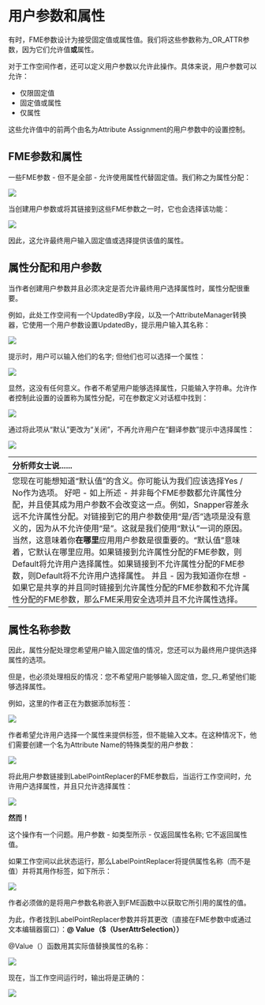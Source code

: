 # 用户参数和属性

有时，FME参数设计为接受固定值或属性值。我们将这些参数称为\_OR\_ATTR参数，因为它们允许值**或**属性。

对于工作空间作者，还可以定义用户参数以允许此操作。具体来说，用户参数可以允许：

* 仅限固定值
* 固定值或属性
* 仅属性

这些允许值中的前两个由名为Attribute Assignment的用户参数中的设置控制。

## FME参数和属性

一些FME参数 - 但不是全部 - 允许使用属性代替固定值。我们称之为属性分配：

[![](../.gitbook/assets/img4.036.orattrparameterintransformer.png)](https://github.com/safesoftware/FMETraining/blob/Desktop-Advanced-2018/DesktopAdvanced4Parameters/Images/Img4.036.ORATTRParameterInTransformer.png)

当创建用户参数或将其链接到这些FME参数之一时，它也会选择该功能：

[![](../.gitbook/assets/img4.037.orattrparameterprompting.png)](https://github.com/safesoftware/FMETraining/blob/Desktop-Advanced-2018/DesktopAdvanced4Parameters/Images/Img4.037.ORATTRParameterPrompting.png)

因此，这允许最终用户输入固定值或选择提供该值的属性。

## 属性分配和用户参数

当作者创建用户参数并且必须决定是否允许最终用户选择属性时，属性分配很重要。

例如，此处工作空间有一个UpdatedBy字段，以及一个AttributeManager转换器，它使用一个用户参数设置UpdatedBy，提示用户输入其名称：

[![](../.gitbook/assets/img4.039.parameterprovidedvalue.png)](https://github.com/safesoftware/FMETraining/blob/Desktop-Advanced-2018/DesktopAdvanced4Parameters/Images/Img4.039.ParameterProvidedValue.png)

提示时，用户可以输入他们的名字; 但他们也可以选择一个属性：

[![](../.gitbook/assets/img4.040.parameterunwantedattrselection.png)](https://github.com/safesoftware/FMETraining/blob/Desktop-Advanced-2018/DesktopAdvanced4Parameters/Images/Img4.040.ParameterUnwantedAttrSelection.png)

显然，这没有任何意义。作者不希望用户能够选择属性，只能输入字符串。允许作者控制此设置的设置称为属性分配，可在参数定义对话框中找到：

[![](../.gitbook/assets/img4.041.attributeassignmentsetting.png)](https://github.com/safesoftware/FMETraining/blob/Desktop-Advanced-2018/DesktopAdvanced4Parameters/Images/Img4.041.AttributeAssignmentSetting.png)

通过将此项从“默认”更改为“关闭”，不再允许用户在“翻译参数”提示中选择属性：

[![](../.gitbook/assets/img4.042.parameternounwantedattrselection.png)](https://github.com/safesoftware/FMETraining/blob/Desktop-Advanced-2018/DesktopAdvanced4Parameters/Images/Img4.042.ParameterNoUnwantedAttrSelection.png)

|  分析师女士说...... |
| :--- |
|  您现在可能想知道“默认值”的含义。你可能认为我们应该选择Yes / No作为选项。  好吧 - 如上所述 - 并非每个FME参数都允许属性分配，并且使其成为用户参数不会改变这一点。例如，Snapper容差永远不允许属性分配。对链接到它的用户参数使用“是/否”选项是没有意义的，因为从不允许使用“是”。这就是我们使用“默认”一词的原因。  当然，这意味着你**在哪里**应用用户参数是很重要的。“默认值”意味着，它默认在哪里应用。如果链接到允许属性分配的FME参数，则Default将允许用户选择属性。如果链接到不允许属性分配的FME参数，则Default将不允许用户选择属性。  并且 - 因为我知道你在想 - 如果它是共享的并且同时链接到允许属性分配的FME参数和不允许属性分配的FME参数，那么FME采用安全选项并且不允许属性选择。 |

## 属性名称参数

因此，属性分配处理您希望用户输入固定值的情况，您还可以为最终用户提供选择属性的选项。

但是，也必须处理相反的情况：您不希望用户能够输入固定值，您_只_希望他们能够选择属性。

例如，这里的作者正在为数据添加标签：

[![](../.gitbook/assets/img4.043.labelreplacerneedsuserinput.png)](https://github.com/safesoftware/FMETraining/blob/Desktop-Advanced-2018/DesktopAdvanced4Parameters/Images/Img4.043.LabelReplacerNeedsUserInput.png)

作者希望允许用户选择一个属性来提供标签，但不能输入文本。在这种情况下，他们需要创建一个名为Attribute Name的特殊类型的用户参数：

[![](../.gitbook/assets/img4.044.attrnameparameter.png)](https://github.com/safesoftware/FMETraining/blob/Desktop-Advanced-2018/DesktopAdvanced4Parameters/Images/Img4.044.AttrNameParameter.png)

将此用户参数链接到LabelPointReplacer的FME参数后，当运行工作空间时，允许用户选择属性，并且只允许选择属性：

[![](../.gitbook/assets/img4.045.attrnameselection.png)](https://github.com/safesoftware/FMETraining/blob/Desktop-Advanced-2018/DesktopAdvanced4Parameters/Images/Img4.045.AttrNameSelection.png)

**然而！**

这个操作有一个问题。用户参数 - 如类型所示 - 仅返回属性名称; 它不返回属性值。

如果工作空间以此状态运行，那么LabelPointReplacer将提供属性名称（而不是值）并将其用作标签，如下所示：

[![](../.gitbook/assets/img4.046.attrnameparameterbadresult.png)](https://github.com/safesoftware/FMETraining/blob/Desktop-Advanced-2018/DesktopAdvanced4Parameters/Images/Img4.046.AttrNameParameterBadResult.png)

作者必须做的是将用户参数名称嵌入到FME函数中以获取它所引用的属性的值。

为此，作者找到LabelPointReplacer参数并将其更改（直接在FME参数中或通过文本编辑器窗口）：**@ Value（$（UserAttrSelection））**

@Value（）函数用其实际值替换属性的名称：

[![](../.gitbook/assets/img4.047.attrnameparameterusedcorrectly.png)](https://github.com/safesoftware/FMETraining/blob/Desktop-Advanced-2018/DesktopAdvanced4Parameters/Images/Img4.047.AttrNameParameterUsedCorrectly.png)

现在，当工作空间运行时，输出将是正确的：

[![](../.gitbook/assets/img4.048.attrnameparametergoodresult.png)](https://github.com/safesoftware/FMETraining/blob/Desktop-Advanced-2018/DesktopAdvanced4Parameters/Images/Img4.048.AttrNameParameterGoodResult.png)

